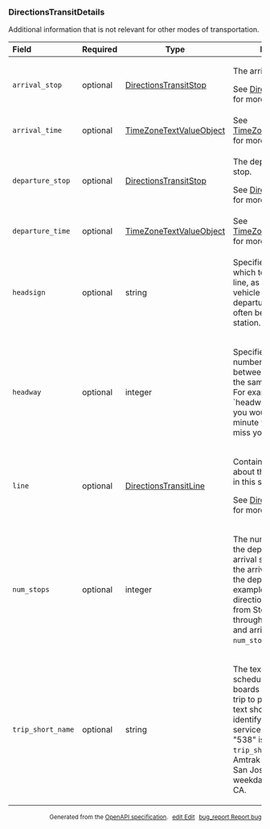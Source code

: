 <!--- This is a generated file, do not edit! -->
<!--- [START maps_http_schema_directionstransitdetails] -->
<h3 class="schema-object" id="DirectionsTransitDetails">DirectionsTransitDetails</h3>

Additional information that is not relevant for other modes of transportation.

| Field             | Required | Type                                                                          | Description                                                                                                                                                                                                                                                                                                                                                   |
| :---------------- | -------- | ----------------------------------------------------------------------------- | ------------------------------------------------------------------------------------------------------------------------------------------------------------------------------------------------------------------------------------------------------------------------------------------------------------------------------------------------------------- |
| `arrival_stop`    | optional | [DirectionsTransitStop](#DirectionsTransitStop "DirectionsTransitStop")       | <div class="ref-property-description"><p>The arrival transit stop.</p><p>See <a href="#DirectionsTransitStop">DirectionsTransitStop</a> for more information.</div>                                                                                                                                                                                           |
| `arrival_time`    | optional | [TimeZoneTextValueObject](#TimeZoneTextValueObject "TimeZoneTextValueObject") | See [TimeZoneTextValueObject](#TimeZoneTextValueObject "TimeZoneTextValueObject") for more information.                                                                                                                                                                                                                                                       |
| `departure_stop`  | optional | [DirectionsTransitStop](#DirectionsTransitStop "DirectionsTransitStop")       | <div class="ref-property-description"><p>The departure transit stop.</p><p>See <a href="#DirectionsTransitStop">DirectionsTransitStop</a> for more information.</div>                                                                                                                                                                                         |
| `departure_time`  | optional | [TimeZoneTextValueObject](#TimeZoneTextValueObject "TimeZoneTextValueObject") | See [TimeZoneTextValueObject](#TimeZoneTextValueObject "TimeZoneTextValueObject") for more information.                                                                                                                                                                                                                                                       |
| `headsign`        | optional | string                                                                        | <div class="nonref-property-description"><p>Specifies the direction in which to travel on this line, as it is marked on the vehicle or at the departure stop. This will often be the terminus station.</p></div>                                                                                                                                              |
| `headway`         | optional | integer                                                                       | <div class="nonref-property-description"><p>Specifies the expected number of seconds between departures from the same stop at this time. For example, with a `headway> value of 600, you would expect a ten minute wait if you should miss your bus.</p></div>                                                                                                |
| `line`            | optional | [DirectionsTransitLine](#DirectionsTransitLine "DirectionsTransitLine")       | <div class="ref-property-description"><p>Contains information about the transit line used in this step.</p><p>See <a href="#DirectionsTransitLine">DirectionsTransitLine</a> for more information.</div>                                                                                                                                                      |
| `num_stops`       | optional | integer                                                                       | <div class="nonref-property-description"><p>The number of stops from the departure to the arrival stop. This includes the arrival stop, but not the departure stop. For example, if your directions involve leaving from Stop A, passing through stops B and C, and arriving at stop D, <code>num_stops</code> will return 3.</p></div>                       |
| `trip_short_name` | optional | string                                                                        | <div class="nonref-property-description"><p>The text that appears in schedules and sign boards to identify a transit trip to passengers. The text should uniquely identify a trip within a service day. For example, "538" is the <code>trip_short_name</code> of the Amtrak train that leaves San Jose, CA at 15:10 on weekdays to Sacramento, CA.</p></div> |

<p style="text-align: right; font-size: smaller;">Generated from the <a class="gc-analytics-event" data-category="GMP" data-label="openapi-github" href="https://github.com/googlemaps/openapi-specification" title="Google Maps Platform OpenAPI Specification" class="external">OpenAPI specification</a>.
<a class="gc-analytics-event" data-category="GMP" data-label="openapi-github-maps-http-schema-directionstransitdetails" data-action="edit" style="margin-left: 5px;" href="https://github.com/googlemaps/openapi-specification/blob/main/specification/schemas/DirectionsTransitDetails.yml" title="Edit on GitHub"><span class="material-icons">edit</span> Edit</a>
<a class="gc-analytics-event" data-category="GMP" data-label="openapi-github-maps-http-schema-directionstransitdetails" data-action="bug" style="margin-left: 5px;" href="https://github.com/googlemaps/openapi-specification/issues/new?assignees=&labels=type%3A+bug%2C+triage+me&template=bug_report.md&title=[schemas] Bug - DirectionsTransitDetails" title="File bug for schemas on GitHub"><span class="material-icons">bug_report</span> Report bug</a>
</p>

<!--- [END maps_http_schema_directionstransitdetails] -->
